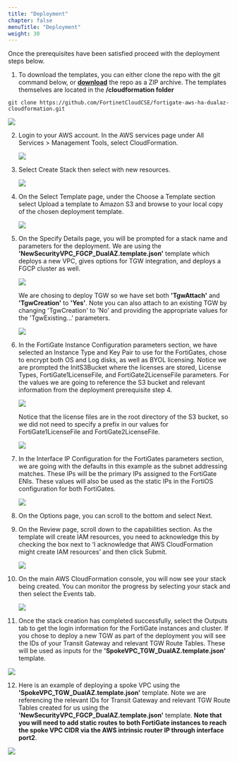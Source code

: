 ```yaml
---
title: "Deployment"
chapter: false
menuTitle: "Deployment"
weight: 30
---
```


Once the prerequisites have been satisfied proceed with the deployment steps below.

1.  To download the templates, you can either clone the repo with the git command below, or [**download**](https://github.com/FortinetCloudCSE/fortigate-aws-ha-dualaz-cloudformation) the repo as a ZIP archive.  The templates themselves are located in the **/cloudformation folder**

```
git clone https://github.com/FortinetCloudCSE/fortigate-aws-ha-dualaz-cloudformation.git
```

![](get1.png)

2.  Login to your AWS account.  In the AWS services page under All Services > Management Tools, select CloudFormation.

	![](deploy1.png)

3.  Select Create Stack then select with new resources.

	![](deploy2.png)

4.  On the Select Template page, under the Choose a Template section select Upload a template to Amazon S3 and browse to your local copy of the chosen deployment template.

	![](deploy3.png)

5.  On the Specify Details page, you will be prompted for a stack name and parameters for the deployment.  We are using the **'NewSecurityVPC_FGCP_DualAZ.template.json'** template which deploys a new VPC, gives options for TGW integration, and deploys a FGCP cluster as well.

	![](deploy4a.png)
	
	We are chosing to deploy TGW so we have set both **'TgwAttach'** and **'TgwCreation'** to **'Yes'**.  Note you can also attach to an existing TGW by changing 'TgwCreation' to 'No' and providing the appropriate values for the 'TgwExisting...' parameters.

	![](deploy4b.png)

6.  In the FortiGate Instance Configuration parameters section, we have selected an Instance Type and Key Pair to use for the FortiGates, chose to encrypt both OS and Log disks, as well as BYOL licensing.  Notice we are prompted the InitS3Bucket where the licenses are stored, License Types, FortiGate1LicenseFile, and FortiGate2LicenseFile parameters.  For the values we are going to reference the S3 bucket and relevant information from the deployment prerequisite step 4.

	![](deploy5.png)
	
	Notice that the license files are in the root directory of the S3 bucket, so we did not need to specify a prefix in our values for FortiGate1LicenseFile and FortiGate2LicenseFile.
	
	![](deploy6.png)

7.  In the Interface IP Configuration for the FortiGates parameters section, we are going with the defaults in this example as the subnet addressing matches.  These IPs will be the primary IPs assigned to the FortiGate ENIs.  These values will also be used as the static IPs in the FortiOS configuration for both FortiGates.

	![](deploy7.png)

8.  On the Options page, you can scroll to the bottom and select Next.

9.  On the Review page, scroll down to the capabilities section.  As the template will create IAM resources, you need to acknowledge this by checking the box next to ‘I acknowledge that AWS CloudFormation might create IAM resources’ and then click Submit.

	![](deploy9.png)

10.  On the main AWS CloudFormation console, you will now see your stack being created.  You can monitor the progress by selecting your stack and then select the Events tab.

        ![](deploy10.png)

11.  Once the stack creation has completed successfully, select the Outputs tab to get the login information for the FortiGate instances and cluster.  If you chose to deploy a new TGW as part of the deployment you will see the IDs of your Transit Gateway and relevant TGW Route Tables.  These will be used as inputs for the **'SpokeVPC_TGW_DualAZ.template.json'** template.

![](deploy11.png)

12.  Here is an example of deploying a spoke VPC using the **'SpokeVPC_TGW_DualAZ.template.json'** template.  Note we are referencing the relevant IDs for Transit Gateway and relevant TGW Route Tables created for us using the **'NewSecurityVPC_FGCP_DualAZ.template.json'** template.  **Note that you will need to add static routes to both FortiGate instances to reach the spoke VPC CIDR via the AWS intrinsic router IP through interface port2**.

![](deploy12.png)
